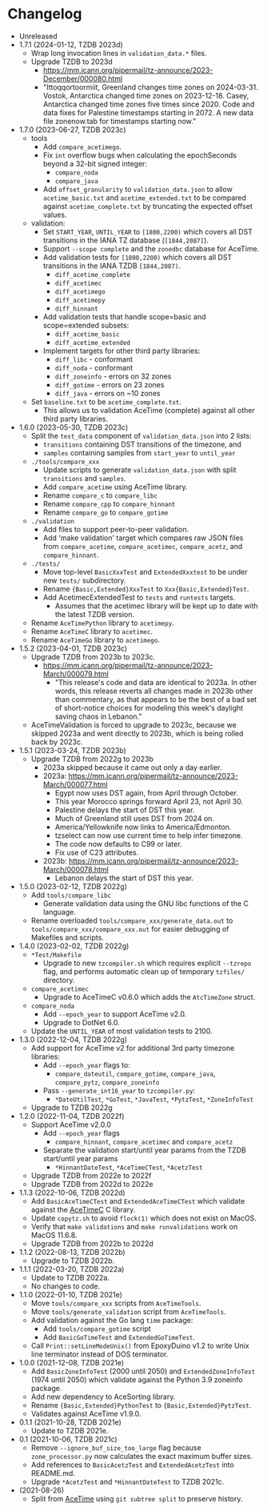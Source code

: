 # Changelog

* Unreleased
* 1.7.1 (2024-01-12, TZDB 2023d)
    * Wrap long invocation lines in `validation_data.*` files.
    * Upgrade TZDB to 2023d
        * https://mm.icann.org/pipermail/tz-announce/2023-December/000080.html
        * "Ittoqqortoormiit, Greenland changes time zones on 2024-03-31. Vostok,
          Antarctica changed time zones on 2023-12-18. Casey, Antarctica changed
          time zones five times since 2020. Code and data fixes for Palestine
          timestamps starting in 2072. A new data file zonenow.tab for
          timestamps starting now."
* 1.7.0 (2023-06-27, TZDB 2023c)
    * tools
        * Add `compare_acetimego`.
        * Fix `int` overflow bugs when calculating the epochSeconds beyond a
          32-bit signed integer:
            * `compare_noda`
            * `compare_java`
        * Add `offset_granularity` to `validation_data.json` to allow
          `acetime_basic.txt` and `acetime_extended.txt` to be compared
          against `acetime_complete.txt` by truncating the expected offset
          values.
    * validation:
        * Set `START_YEAR`, `UNTIL_YEAR` to `[1800,2200)` which covers
          all DST transitions in the IANA TZ database (`[1844,2087]`).
        * Support `--scope complete` and the `zonedbc` database for AceTime.
        * Add validation tests for `[1800,2200)` which covers all DST
          transitions in the IANA TZDB `[1844,2087)`.
            * `diff_acetime_complete`
            * `diff_acetimec`
            * `diff_acetimego`
            * `diff_acetimepy`
            * `diff_hinnant`
        * Add validation tests that handle scope=basic and scope=extended
          subsets:
            * `diff_acetime_basic`
            * `diff_acetime_extended`
        * Implement targets for other third party libraries:
            * `diff_libc` - conformant
            * `diff_noda` - conformant
            * `diff_zoneinfo` - errors on 32 zones
            * `diff_gotime` - errors on 23 zones
            * `diff_java` - errors on ~10 zones
    * Set `baseline.txt` to be `acetime_complete.txt`.
        * This allows us to validation AceTime (complete) against all other
          third party libraries.
* 1.6.0 (2023-05-30, TZDB 2023c)
    * Split the `test_data` component of `validation_data.json` into 2 lists:
        * `transitions` containing DST transitions of the timezone, and
        * `samples` containing samples from `start_year` to `until_year`
    * `./tools/compare_xxx`
        * Update scripts to generate `validation_data.json` with split
          `transitions` and `samples`.
        * Add `compare_acetime` using AceTime library.
        * Rename `compare_c` to `compare_libc`
        * Rename `compare_cpp` to `compare_hinnant`
        * Rename `compare_go` to `compare_gotime`
    * `./validation`
        * Add files to support peer-to-peer validation.
        * Add 'make validation' target which compares raw JSON files from
          `compare_acetime`, `compare_acetimec`, `compare_acetz`, and
          `compare_hinnant`.
    * `./tests/`
        * Move top-level `BasicXxxTest` and `ExtendedXxxtest` to be under new
          `tests/` subdirectory.
        * Rename `{Basic,Extended}XxxTest` to `Xxx{Basic,Extended}Test`.
        * Add AcetimecExtendedTest to `tests` and `runtests` targets.
            * Assumes that the acetimec library will be kept up to date with the
              latest TZDB version.
    * Rename `AceTimePython` library to `acetimepy`.
    * Rename `AceTimeC` library to `acetimec`.
    * Rename `AceTimeGo` library to `acetimego`.
* 1.5.2 (2023-04-01, TZDB 2023c)
    * Upgrade TZDB from 2023b to 2023c.
        * https://mm.icann.org/pipermail/tz-announce/2023-March/000079.html
            * "This release's code and data are identical to 2023a.  In other
              words, this release reverts all changes made in 2023b other than
              commentary, as that appears to be the best of a bad set of
              short-notice choices for modeling this week's daylight saving
              chaos in Lebanon."
    * AceTimeValidation is forced to upgrade to 2023c, because we skipped 2023a
      and went directly to 2023b, which is being rolled back by 2023c.
* 1.5.1 (2023-03-24, TZDB 2023b)
    * Upgrade TZDB from 2022g to 2023b
        * 2023a skipped because it came out only a day earlier.
        * 2023a: https://mm.icann.org/pipermail/tz-announce/2023-March/000077.html
            * Egypt now uses DST again, from April through October.
            * This year Morocco springs forward April 23, not April 30.
            * Palestine delays the start of DST this year.
            * Much of Greenland still uses DST from 2024 on.
            * America/Yellowknife now links to America/Edmonton.
            * tzselect can now use current time to help infer timezone.
            * The code now defaults to C99 or later.
            * Fix use of C23 attributes.
        * 2023b: https://mm.icann.org/pipermail/tz-announce/2023-March/000078.html
            * Lebanon delays the start of DST this year.
* 1.5.0 (2023-02-12, TZDB 2022g)
    * Add `tools/compare_libc`
        * Generate validation data using the GNU libc functions of the C
          language.
    * Rename overloaded `tools/compare_xxx/generate_data.out` to
      `tools/compare_xxx/compare_xxx.out` for easier debugging of Makefiles and
      scripts.
* 1.4.0 (2023-02-02, TZDB 2022g)
    * `*Test/Makefile`
        * Upgrade to new `tzcompiler.sh` which requires explicit `--tzrepo`
          flag, and performs automatic clean up of temporary `tzfiles/`
          directory.
    * `compare_acetimec`
        * Upgrade to AceTimeC v0.6.0 which adds the `AtcTimeZone` struct.
    * `compare_noda`
        * Add `--epoch_year` to support AceTime v2.0.
        * Upgrade to DotNet 6.0.
    * Update the `UNTIL_YEAR` of most validation tests to 2100.
* 1.3.0 (2022-12-04, TZDB 2022g)
    * Add support for AceTime v2 for additional 3rd party timezone libraries:
        * Add `--epoch_year` flags to:
            * `compare_dateutil`, `compare_gotime`, `compare_java`,
              `compare_pytz`, `compare_zoneinfo`
        * Pass `--generate_int16_year` to `tzcompiler.py`:
            * `*DateUtilTest`, `*GoTest`, `*JavaTest`, `*PytzTest`,
              `*ZoneInfoTest`
    * Upgrade to TZDB 2022g
* 1.2.0 (2022-11-04, TZDB 2022f)
    * Support AceTime v2.0.0
        * Add `--epoch_year` flags
            * `compare_hinnant`, `compare_acetimec` and `compare_acetz`
        * Separate the validation start/until year params from the TZDB
          start/until year params
            * `*HinnantDateTest`, `*AceTimeCTest`, `*AcetzTest`
    * Upgrade TZDB from 2022e to 2022f
    * Upgrade TZDB from 2022d to 2022e
* 1.1.3 (2022-10-06, TZDB 2022d)
    * Add `BasicAceTimeCTest` and `ExtendedAceTimeCTest` which validate
      against the [AceTimeC](https://github.com/bxparks/AceTimeC) C library.
    * Update `copytz.sh` to avoid `flock(1)` which does not exist on MacOS.
    * Verify that `make validations` and `make runvalidations` work on MacOS
      11.6.8.
    * Upgrade TZDB from 2022b to 2022d
* 1.1.2 (2022-08-13, TZDB 2022b)
    * Upgrade to TZDB 2022b.
* 1.1.1 (2022-03-20, TZDB 2022a)
    * Update to TZDB 2022a.
    * No changes to code.
* 1.1.0 (2022-01-10, TZDB 2021e)
    * Move `tools/compare_xxx` scripts from `AceTimeTools`.
    * Move `tools/generate_validation` script from `AceTimeTools`.
    * Add validation against the Go lang `time` package:
        * Add `tools/compare_gotime` script
        * Add `BasicGoTimeTest` and `ExtendedGoTimeTest`.
    * Call `Print::setLineModeUnix()` from EpoxyDuino v1.2 to write Unix line
      terminator instead of DOS terminator.
* 1.0.0 (2021-12-08, TZDB 2021e)
    * Add `BasicZoneInfoTest` (2000 until 2050) and `ExtendedZoneInfoTest`
      (1974 until 2050) which validate against the Python 3.9 zoneinfo package.
    * Add new dependency to AceSorting library.
    * Rename `{Basic,Extended}PythonTest` to `{Basic,Extended}PytzTest`.
    * Validates against AceTime v1.9.0.
* 0.1.1 (2021-10-28, TZDB 2021e)
    * Update to TZDB 2021e.
* 0.1 (2021-10-06, TZDB 2021c)
    * Remove `--ignore_buf_size_too_large` flag because `zone_processor.py`
      now calculates the exact maximum buffer sizes.
    * Add references to `BasicAcetzTest` and `ExtendedAcetzTest` into README.md.
    * Upgrade `*AcetzTest` and `*HinnantDateTest` to TZDB 2021c.
* (2021-08-26)
    * Split from [AceTime](https://github.com/bxparks/AceTime) using `git
      subtree split` to preserve history.
